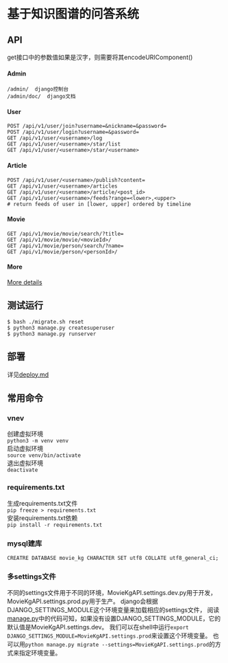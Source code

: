 
# 基于知识图谱的问答系统

## API

get接口中的参数值如果是汉字，则需要将其encodeURIComponent()

#### Admin

```plain
/admin/  django控制台
/admin/doc/  django文档
```

#### User

```plain
POST /api/v1/user/join?username=&nickname=&password=
POST /api/v1/user/login?username=&password=
GET /api/v1/user/<username>/log
GET /api/v1/user/<username>/star/list
GET /api/v1/user/<username>/star/<username>
```

#### Article

```plain
POST /api/v1/user/<username>/publish?content=
GET /api/v1/user/<username>/articles
GET /api/v1/user/<username>/article/<post_id>
GET /api/v1/user/<username>/feeds?range=<lower>,<upper>
# return feeds of user in [lower, upper] ordered by timeline
```

#### Movie

```plain
GET /api/v1/movie/movie/search/?title=
GET /api/v1/movie/movie/<movieId>/
GET /api/v1/movie/person/search/?name=
GET /api/v1/movie/person/<personId>/
```

#### More

[More details](users/api_tests/requests.http)


## 测试运行

```
$ bash ./migrate.sh reset
$ python3 manage.py createsuperuser
$ python3 manage.py runserver
```


## 部署

详见[deploy.md](deploy.md)

## 常用命令

### vnev

创建虚拟环境  
`python3 -m venv venv`  
启动虚拟环境  
`source venv/bin/activate`  
退出虚拟环境  
`deactivate`


### requirements.txt

生成requirements.txt文件  
`pip freeze > requirements.txt`  
安装requirements.txt依赖  
`pip install -r requirements.txt`  

### mysql建库
```mysql
CREATRE DATABASE movie_kg CHARACTER SET utf8 COLLATE utf8_general_ci;
```

### 多settings文件

不同的settings文件用于不同的环境，MovieKgAPI.settings.dev.py用于开发，MovieKgAPI.settings.prod.py用于生产。
django会根据DJANGO_SETTINGS_MODULE这个环境变量来加载相应的settings文件，
阅读[manage.py](./manag.py)中的代码可知，如果没有设置DJANGO_SETTINGS_MODULE，它的默认值是MovieKgAPI.settings.dev。
我们可以在shell中运行`export DJANGO_SETTINGS_MODULE=MovieKgAPI.settings.prod`来设置这个环境变量。
也可以用`python manage.py migrate --settings=MovieKgAPI.settings.prod`的方式来指定环境变量。
